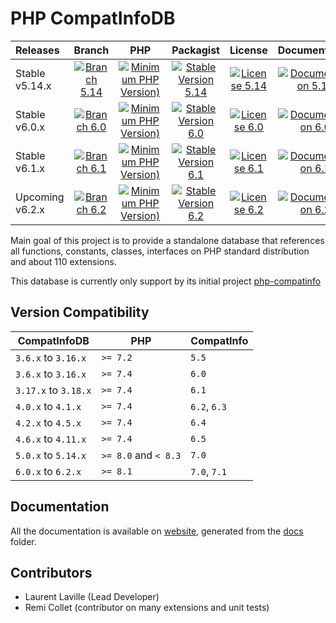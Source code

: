 <!-- markdownlint-disable MD013 -->
# PHP CompatInfoDB

| Releases        |                     Branch                     |                               PHP                               |                          Packagist                           |                      License                      |                            Documentation                            |
|:----------------|:----------------------------------------------:|:---------------------------------------------------------------:|:------------------------------------------------------------:|:-------------------------------------------------:|:-------------------------------------------------------------------:|
| Stable v5.14.x  | [![Branch 5.14][Branch_514x-img]][Branch_514x] | [![Minimum PHP Version)][PHPVersion_514x-img]][PHPVersion_514x] | [![Stable Version 5.14][Packagist_514x-img]][Packagist_514x] | [![License 5.14][License_514x-img]][License_514x] | [![Documentation 5.14][Documentation_514x-img]][Documentation_514x] |
| Stable v6.0.x   |  [![Branch 6.0][Branch_60x-img]][Branch_60x]   |  [![Minimum PHP Version)][PHPVersion_60x-img]][PHPVersion_60x]  |  [![Stable Version 6.0][Packagist_60x-img]][Packagist_60x]   |  [![License 6.0][License_60x-img]][License_60x]   |  [![Documentation 6.0][Documentation_60x-img]][Documentation_60x]   |
| Stable v6.1.x   |  [![Branch 6.1][Branch_61x-img]][Branch_61x]   |  [![Minimum PHP Version)][PHPVersion_61x-img]][PHPVersion_61x]  |  [![Stable Version 6.1][Packagist_61x-img]][Packagist_61x]   |  [![License 6.1][License_61x-img]][License_61x]   |  [![Documentation 6.1][Documentation_61x-img]][Documentation_61x]   |
| Upcoming v6.2.x |  [![Branch 6.2][Branch_62x-img]][Branch_62x]   |  [![Minimum PHP Version)][PHPVersion_62x-img]][PHPVersion_62x]  |  [![Stable Version 6.2][Packagist_62x-img]][Packagist_62x]   |  [![License 6.2][License_62x-img]][License_62x]   |  [![Documentation 6.2][Documentation_62x-img]][Documentation_62x]   |

[Branch_514x-img]: https://img.shields.io/badge/branch-5.14-orange
[Branch_514x]: https://github.com/llaville/php-compatinfo-db/tree/5.14
[PHPVersion_514x-img]: https://img.shields.io/packagist/php-v/bartlett/php-compatinfo-db/5.14.0
[PHPVersion_514x]: https://www.php.net/supported-versions.php
[Packagist_514x-img]: https://img.shields.io/badge/packagist-v5.14.0-blue
[Packagist_514x]: https://packagist.org/packages/bartlett/php-compatinfo-db
[License_514x-img]: https://img.shields.io/packagist/l/bartlett/php-compatinfo-db
[License_514x]: https://github.com/llaville/php-compatinfo-db/blob/5.14/LICENSE
[Documentation_514x-img]: https://img.shields.io/badge/documentation-v5.14-green
[Documentation_514x]: https://github.com/llaville/php-compatinfo-db/tree/5.14/docs

[Branch_60x-img]: https://img.shields.io/badge/branch-6.0-orange
[Branch_60x]: https://github.com/llaville/php-compatinfo-db/tree/6.0
[PHPVersion_60x-img]: https://img.shields.io/packagist/php-v/bartlett/php-compatinfo-db/6.0.0
[PHPVersion_60x]: https://www.php.net/supported-versions.php
[Packagist_60x-img]: https://img.shields.io/badge/packagist-v6.0.2-blue
[Packagist_60x]: https://packagist.org/packages/bartlett/php-compatinfo-db
[License_60x-img]: https://img.shields.io/packagist/l/bartlett/php-compatinfo-db
[License_60x]: https://github.com/llaville/php-compatinfo-db/blob/6.0/LICENSE
[Documentation_60x-img]: https://img.shields.io/badge/documentation-v6.0-green
[Documentation_60x]: https://github.com/llaville/php-compatinfo-db/tree/6.0/docs

[Branch_61x-img]: https://img.shields.io/badge/branch-6.1-orange
[Branch_61x]: https://github.com/llaville/php-compatinfo-db/tree/6.1
[PHPVersion_61x-img]: https://img.shields.io/packagist/php-v/bartlett/php-compatinfo-db/6.1.0
[PHPVersion_61x]: https://www.php.net/supported-versions.php
[Packagist_61x-img]: https://img.shields.io/badge/packagist-v6.1.1-blue
[Packagist_61x]: https://packagist.org/packages/bartlett/php-compatinfo-db
[License_61x-img]: https://img.shields.io/packagist/l/bartlett/php-compatinfo-db
[License_61x]: https://github.com/llaville/php-compatinfo-db/blob/6.1/LICENSE
[Documentation_61x-img]: https://img.shields.io/badge/documentation-v6.1-green
[Documentation_61x]: https://github.com/llaville/php-compatinfo-db/tree/6.1/docs

[Branch_62x-img]: https://img.shields.io/badge/branch-6.2-orange
[Branch_62x]: https://github.com/llaville/php-compatinfo-db/tree/6.2
[PHPVersion_62x-img]: https://img.shields.io/packagist/php-v/bartlett/php-compatinfo-db/6.2.0
[PHPVersion_62x]: https://www.php.net/supported-versions.php
[Packagist_62x-img]: https://img.shields.io/badge/packagist-v6.2.0-blue
[Packagist_62x]: https://packagist.org/packages/bartlett/php-compatinfo-db
[License_62x-img]: https://img.shields.io/packagist/l/bartlett/php-compatinfo-db
[License_62x]: https://github.com/llaville/php-compatinfo-db/blob/6.2/LICENSE
[Documentation_62x-img]: https://img.shields.io/badge/documentation-v6.2-green
[Documentation_62x]: https://github.com/llaville/php-compatinfo-db/tree/6.2/docs

Main goal of this project is to provide a standalone database that references
all functions, constants, classes, interfaces on PHP standard distribution and about 110 extensions.

This database is currently only support by its initial project [php-compatinfo](https://github.com/llaville/php-compatinfo)

## Version Compatibility

 | CompatInfoDB         | PHP                  | CompatInfo   |
 |----------------------|----------------------|--------------|
 | `3.6.x`  to `3.16.x` | `>= 7.2`             | `5.5`        |
 | `3.6.x`  to `3.16.x` | `>= 7.4`             | `6.0`        |
 | `3.17.x` to `3.18.x` | `>= 7.4`             | `6.1`        |
 | `4.0.x`  to `4.1.x`  | `>= 7.4`             | `6.2`, `6.3` |
 | `4.2.x`  to `4.5.x`  | `>= 7.4`             | `6.4`        |
 | `4.6.x`  to `4.11.x` | `>= 7.4`             | `6.5`        |
 | `5.0.x`  to `5.14.x` | `>= 8.0` and `< 8.3` | `7.0`        |
 | `6.0.x`  to `6.2.x`  | `>= 8.1`             | `7.0`, `7.1` |

## Documentation

All the documentation is available on [website](https://llaville.github.io/php-compatinfo-db/6.2),
generated from the [docs](https://github.com/llaville/php-compatinfo-db/tree/6.2/docs) folder.

## Contributors

* Laurent Laville (Lead Developer)
* Remi Collet (contributor on many extensions and unit tests)
